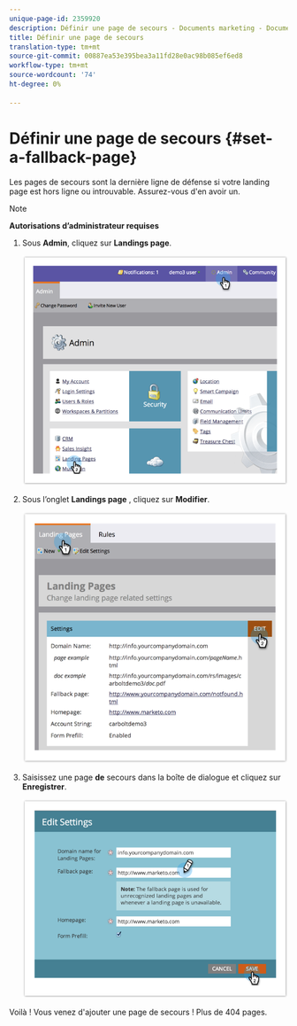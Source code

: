 ```yaml
---
unique-page-id: 2359920
description: Définir une page de secours - Documents marketing - Documentation du produit
title: Définir une page de secours
translation-type: tm+mt
source-git-commit: 00887ea53e395bea3a11fd28e0ac98b085ef6ed8
workflow-type: tm+mt
source-wordcount: '74'
ht-degree: 0%

---
```



# Définir une page de secours {#set-a-fallback-page}

Les pages de secours sont la dernière ligne de défense si votre landing page est hors ligne ou introuvable. Assurez-vous d&#39;en avoir un.

>[!NOTE]
>
>**Autorisations d’administrateur requises**

1. Sous **Admin**, cliquez sur **Landings page**.

   ![](assets/image2014-9-10-12-3a7-3a22.png)

1. Sous l’onglet **Landings page** , cliquez sur **Modifier**.

   ![](assets/image2014-9-10-12-3a7-3a5.png)

1. Saisissez une page **de** secours dans la boîte de dialogue et cliquez sur **Enregistrer**.

   ![](assets/image2014-9-10-12-3a6-3a2.png)

Voilà ! Vous venez d&#39;ajouter une page de secours ! Plus de 404 pages.
